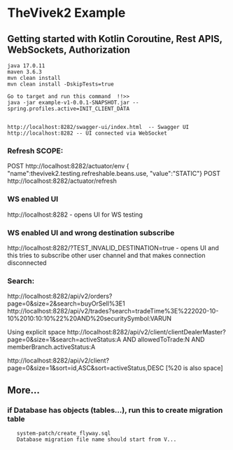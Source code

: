 # TheVivek2 Example 

## Getting started with Kotlin Coroutine, Rest APIS, WebSockets, Authorization
~~~
java 17.0.11
maven 3.6.3
mvn clean install
mvn clean install -DskipTests=true

Go to target and run this command  !!>>
java -jar example-v1-0.0.1-SNAPSHOT.jar --spring.profiles.active=INIT_CLIENT_DATA


http://localhost:8282/swagger-ui/index.html  -- Swagger UI 
http://localhost:8282 -- UI connected via WebSocket

~~~

### Refresh SCOPE:
POST http://localhost:8282/actuator/env
{ "name":thevivek2.testing.refreshable.beans.use, "value":"STATIC"}
POST http://localhost:8282/actuator/refresh

### WS enabled UI
http://localhost:8282 - opens UI for WS testing

### WS enabled UI and wrong destination subscribe
http://localhost:8282/?TEST_INVALID_DESTINATION=true  - opens UI and this tries to subscribe 
other user channel and that makes connection disconnected


### Search:
http://localhost:8282/api/v2/orders?page=0&size=2&search=buyOrSell%3E1
http://localhost:8282/api/v2/trades?search=tradeTime%3E%222020-10-10%2010:10:10%22%20AND%20securitySymbol:VARUN

Using explicit space
http://localhost:8282/api/v2/client/clientDealerMaster?page=0&size=1&search=activeStatus:A AND allowedToTrade:N AND memberBranch.activeStatus:A

http://localhost:8282/api/v2/client?page=0&size=1&sort=id,ASC&sort=activeStatus,DESC
[%20 is also space]

## More...
### if Database has objects (tables...), run this to create migration table
~~~
   system-patch/create_flyway.sql 
   Database migration file name should start from V...
~~~
